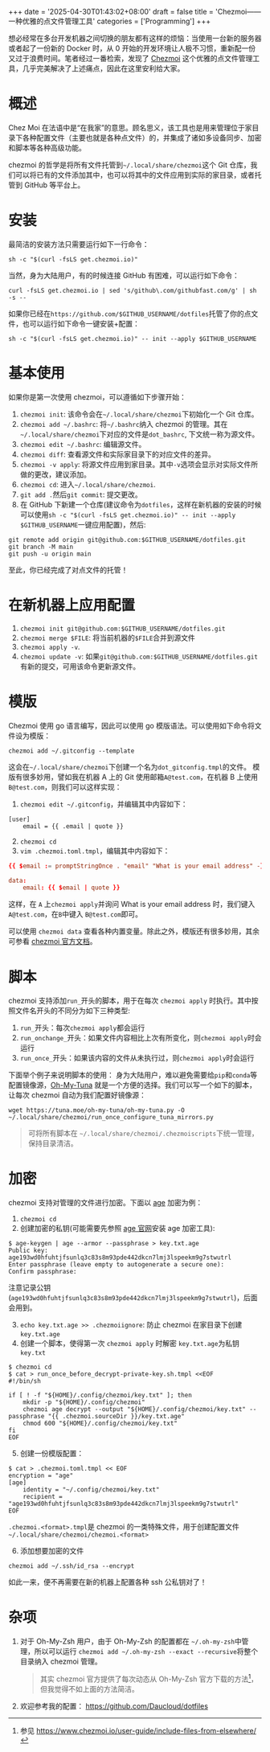 +++
date = '2025-04-30T01:43:02+08:00'
draft = false
title = 'Chezmoi——一种优雅的点文件管理工具'
categories = ['Programming']
+++

想必经常在多台开发机器之间切换的朋友都有这样的烦恼：当使用一台新的服务器或者起了一份新的 Docker 时，从 0 开始的开发环境让人极不习惯，重新配一份又过于浪费时间。笔者经过一番检索，发现了 [Chezmoi](https://www.chezmoi.io/) 这个优雅的点文件管理工具，几乎完美解决了上述痛点，因此在这里安利给大家。

# 概述

Chez Moi 在法语中是“在我家”的意思。顾名思义，该工具也是用来管理位于家目录下各种配置文件（主要也就是各种点文件）的，并集成了诸如多设备同步、加密和脚本等各种高级功能。

chezmoi 的哲学是将所有文件托管到`~/.local/share/chezmoi`这个 Git 仓库，我们可以将已有的文件添加其中，也可以将其中的文件应用到实际的家目录，或者托管到 GitHub 等平台上。

# 安装

最简洁的安装方法只需要运行如下一行命令：

```shell
sh -c "$(curl -fsLS get.chezmoi.io)"
```

当然，身为大陆用户，有的时候连接 GitHub 有困难，可以运行如下命令：

```shell
curl -fsLS get.chezmoi.io | sed 's/github\.com/githubfast.com/g' | sh -s --
```

如果你已经在`https://github.com/$GITHUB_USERNAME/dotfiles`托管了你的点文件，也可以运行如下命令一键安装+配置：

```shell
sh -c "$(curl -fsLS get.chezmoi.io)" -- init --apply $GITHUB_USERNAME
```

# 基本使用

如果你是第一次使用 chezmoi，可以遵循如下步骤开始：

1. `chezmoi init`: 该命令会在`~/.local/share/chezmoi`下初始化一个 Git 仓库。
2. `chezmoi add ~/.bashrc`: 将`~/.bashrc`纳入 chezmoi 的管理。其在`~/.local/share/chezmoi`下对应的文件是`dot_bashrc`, 下文统一称为源文件。
3. `chezmoi edit ~/.bashrc`: 编辑源文件。
4. `chezmoi diff`: 查看源文件和实际家目录下的对应文件的差异。
5. `chezmoi -v apply`: 将源文件应用到家目录。其中`-v`选项会显示对实际文件所做的更改，建议添加。
6. `chezmoi cd`: 进入`~/.local/share/chezmoi`.
7. `git add .`然后`git commit`: 提交更改。
8. 在 GitHub 下新建一个仓库(建议命令为`dotfiles`，这样在新机器的安装的时候可以使用`sh -c "$(curl -fsLS get.chezmoi.io)" -- init --apply $GITHUB_USERNAME`一键应用配置)，然后:

```shell
git remote add origin git@github.com:$GITHUB_USERNAME/dotfiles.git
git branch -M main
git push -u origin main
```

至此，你已经完成了对点文件的托管！

# 在新机器上应用配置

1. `chezmoi init git@github.com:$GITHUB_USERNAME/dotfiles.git`
2. `chezmoi merge $FILE`: 将当前机器的`$FILE`合并到源文件
3. `chezmoi apply -v`.
4. `chezmoi update -v`: 如果`git@github.com:$GITHUB_USERNAME/dotfiles.git`有新的提交，可用该命令更新源文件。

# 模版

Chezmoi 使用 go 语言编写，因此可以使用 go 模版语法。可以使用如下命令将文件设为模版：

```shell
chezmoi add ~/.gitconfig --template
```

这会在`~/.local/share/chezmoi`下创建一个名为`dot_gitconfig.tmpl`的文件。
模版有很多妙用，譬如我在机器 A 上的 Git 使用邮箱`A@test.com`，在机器 B 上使用`B@test.com`，则我们可以这样实现：

1. `chezmoi edit ~/.gitconfig`，并编辑其中内容如下：

```shell
[user]
    email = {{ .email | quote }}
```

2. `chezmoi cd`
3. `vim .chezmoi.toml.tmpl`，编辑其中内容如下：

```toml
{{ $email := promptStringOnce . "email" "What is your email address" -}}

data:
    email: {{ $email | quote }}
```

这样，在 `A` 上`chezmoi apply`并询问 What is your email address 时，我们键入 `A@test.com`，在`B`中键入 `B@test.com`即可。

可以使用 `chezmoi data` 查看各种内置变量。除此之外，模版还有很多妙用，其余可参看 [chezmoi 官方文档](https://www.chezmoi.io/user-guide/templating/)。

# 脚本

chezmoi 支持添加`run_`开头的脚本，用于在每次 `chezmoi apply` 时执行。其中按照文件名开头的不同分为如下三种类型:

1. `run_`开头：每次`chezmoi apply`都会运行
2. `run_onchange_`开头：如果文件内容相比上次有所变化，则`chezmoi apply`时会运行
3. `run_once_`开头：如果该内容的文件从未执行过，则`chezmoi apply`时会运行

下面举个例子来说明脚本的使用：
身为大陆用户，难以避免需要给`pip`和`conda`等配置镜像源，[Oh-My-Tuna](https://tuna.moe/oh-my-tuna/) 就是一个方便的选择。我们可以写一个如下的脚本，让每次 chezmoi 自动为我们配置好镜像源：

```shell
wget https://tuna.moe/oh-my-tuna/oh-my-tuna.py -O ~/.local/share/chezmoi/run_once_configure_tuna_mirrors.py
```

> 可将所有脚本在 `~/.local/share/chezmoi/.chezmoiscripts`下统一管理，保持目录清洁。

# 加密

chezmoi 支持对管理的文件进行加密。下面以 [age](https://github.com/FiloSottile/age) 加密为例：

1. `chezmoi cd`
2. 创建加密的私钥(可能需要先参照 [age 官网](https://github.com/FiloSottile/age)安装 age 加密工具):

```shell
$ age-keygen | age --armor --passphrase > key.txt.age
Public key: age193wd0hfuhtjfsunlq3c83s8m93pde442dkcn7lmj3lspeekm9g7stwutrl
Enter passphrase (leave empty to autogenerate a secure one):
Confirm passphrase:
```

注意记录公钥(`age193wd0hfuhtjfsunlq3c83s8m93pde442dkcn7lmj3lspeekm9g7stwutrl`)，后面会用到。

3. `echo key.txt.age >> .chezmoiignore`: 防止 chezmoi 在家目录下创建 `key.txt.age`
4. 创建一个脚本，使得第一次 `chezmoi apply` 时解密 `key.txt.age`为私钥 `key.txt`

```shell
$ chezmoi cd
$ cat > run_once_before_decrypt-private-key.sh.tmpl <<EOF
#!/bin/sh

if [ ! -f "${HOME}/.config/chezmoi/key.txt" ]; then
    mkdir -p "${HOME}/.config/chezmoi"
    chezmoi age decrypt --output "${HOME}/.config/chezmoi/key.txt" --passphrase "{{ .chezmoi.sourceDir }}/key.txt.age"
    chmod 600 "${HOME}/.config/chezmoi/key.txt"
fi
EOF
```

5. 创建一份模版配置：

```shell
$ cat > .chezmoi.toml.tmpl << EOF
encryption = "age"
[age]
    identity = "~/.config/chezmoi/key.txt"
    recipient = "age193wd0hfuhtjfsunlq3c83s8m93pde442dkcn7lmj3lspeekm9g7stwutrl"
EOF
```

`.chezmoi.<format>.tmpl`是 chezmoi 的一类特殊文件，用于创建配置文件 `~/.local/share/chezmoi/chezmoi.<format>`

6. 添加想要加密的文件

```shell
chezmoi add ~/.ssh/id_rsa --encrypt
```

如此一来，便不再需要在新的机器上配置各种 ssh 公私钥对了！

# 杂项

1. 对于 Oh-My-Zsh 用户，由于 Oh-My-Zsh 的配置都在 `~/.oh-my-zsh`中管理，所以可以运行 `chezmoi add ~/.oh-my-zsh --exact --recursive`将整个目录纳入 chezmoi 管理。
   > 其实 chezmoi 官方提供了每次动态从 Oh-My-Zsh 官方下载的方法[^1]，但我觉得不如上面的方法简洁。

[^1]: 参见 https://www.chezmoi.io/user-guide/include-files-from-elsewhere/

2. 欢迎参考我的配置： https://github.com/Daucloud/dotfiles
